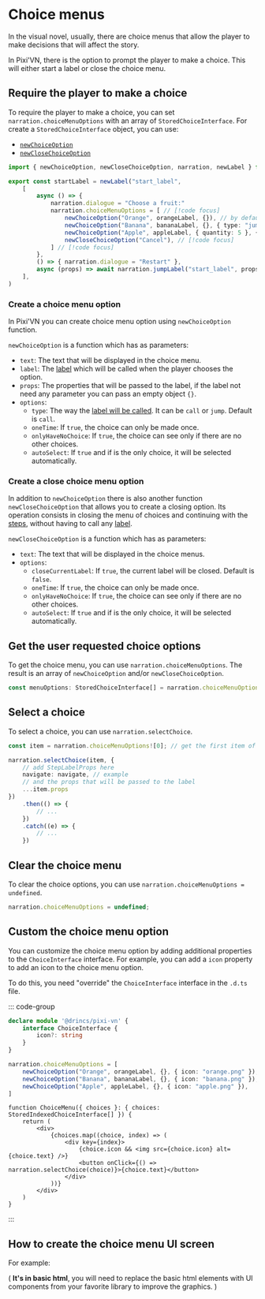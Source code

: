 # Choice menus

In the visual novel, usually, there are choice menus that allow the player to make decisions that will affect the story.

In Pixi'VN, there is the option to prompt the player to make a choice. This will either start a label or close the choice menu.

## Require the player to make a choice

To require the player to make a choice, you can set `narration.choiceMenuOptions` with an array of `StoredChoiceInterface`. For create a `StoredChoiceInterface` object, you can use:

* [`newChoiceOption`](#choice-menu-option)
* [`newCloseChoiceOption`](#choice-for-closing-the-menu)

```ts [labels/startLabel.ts]
import { newChoiceOption, newCloseChoiceOption, narration, newLabel } from "@drincs/pixi-vn"

export const startLabel = newLabel("start_label",
    [
        async () => {
            narration.dialogue = "Choose a fruit:"
            narration.choiceMenuOptions = [ // [!code focus]
                newChoiceOption("Orange", orangeLabel, {}), // by default, the label will be called by call // [!code focus]
                newChoiceOption("Banana", bananaLabel, {}, { type: "jump" }), // [!code focus]
                newChoiceOption("Apple", appleLabel, { quantity: 5 }, { type: "call" }), // [!code focus]
                newCloseChoiceOption("Cancel"), // [!code focus]
            ] // [!code focus]
        },
        () => { narration.dialogue = "Restart" },
        async (props) => await narration.jumpLabel("start_label", props)
    ],
)
```

<sandbox
  template="wv63yr"
  entry="/src/labels/startLabel.ts"
/>

### Create a choice menu option

In Pixi'VN you can create choice menu option using `newChoiceOption` function.

`newChoiceOption` is a function which has as parameters:

* `text`: The text that will be displayed in the choice menu.
* `label`: The [label](/start/labels#label) which will be called when the player chooses the option.
* `props`: The properties that will be passed to the label, if the label not need any parameter you can pass an empty object `{}`.
* `options`:
  * `type`: The way the [label will be called](/start/labels-flow.md#run-a-label). It can be `call` or `jump`. Default is `call`.
  * `oneTime`: If `true`, the choice can only be made once.
  * `onlyHaveNoChoice`: If `true`, the choice can see only if there are no other choices.
  * `autoSelect`: If `true` and if is the only choice, it will be selected automatically.

### Create a close choice menu option

In addition to `newChoiceOption` there is also another function `newCloseChoiceOption` that allows you to create a closing option. Its operation consists in closing the menu of choices and continuing with the [steps](/start/labels.md), without having to call any [label](/start/labels.md#label).

`newCloseChoiceOption` is a function which has as parameters:

* `text`: The text that will be displayed in the choice menus.
* `options`:
  * `closeCurrentLabel`: If `true`, the current label will be closed. Default is `false`.
  * `oneTime`: If `true`, the choice can only be made once.
  * `onlyHaveNoChoice`: If `true`, the choice can see only if there are no other choices.
  * `autoSelect`: If `true` and if is the only choice, it will be selected automatically.

## Get the user requested choice options

To get the choice menu, you can use `narration.choiceMenuOptions`. The result is an array of `newChoiceOption` and/or `newCloseChoiceOption`.

```typescript
const menuOptions: StoredChoiceInterface[] = narration.choiceMenuOptions;
```

## Select a choice

To select a choice, you can use `narration.selectChoice`.

```typescript
const item = narration.choiceMenuOptions![0]; // get the first item of the menu

narration.selectChoice(item, {
    // add StepLabelProps here
    navigate: navigate, // example
    // and the props that will be passed to the label
    ...item.props
})
    .then(() => {
        // ...
    })
    .catch((e) => {
        // ...
    })
```

## Clear the choice menu

To clear the choice options, you can use `narration.choiceMenuOptions = undefined`.

```typescript
narration.choiceMenuOptions = undefined;
```

## Custom the choice menu option

You can customize the choice menu option by adding additional properties to the `ChoiceInterface` interface. For example, you can add a `icon` property to add an icon to the choice menu option.

To do this, you need "override" the `ChoiceInterface` interface in the `.d.ts` file.

::: code-group

```typescript [pixi-vn.d.ts]
declare module '@drincs/pixi-vn' {
    interface ChoiceInterface {
        icon?: string
    }
}
```

```typescript
narration.choiceMenuOptions = [
    newChoiceOption("Orange", orangeLabel, {}, { icon: "orange.png" }),
    newChoiceOption("Banana", bananaLabel, {}, { icon: "banana.png" }),
    newChoiceOption("Apple", appleLabel, {}, { icon: "apple.png" }),
]
```

```tsx [screens/ChoiceMenu.tsx]
function ChoiceMenu({ choices }: { choices: StoredIndexedChoiceInterface[] }) {
    return (
        <div>
            {choices.map((choice, index) => (
                <div key={index}>
                    {choice.icon && <img src={choice.icon} alt={choice.text} />}
                    <button onClick={() => narration.selectChoice(choice)}>{choice.text}</button>
                </div>
            ))}
        </div>
    )
}
```

:::

## How to create the choice menu UI screen

For example:

( **It's in basic html**, you will need to replace the basic html elements with UI components from your favorite library to improve the graphics. )

<sandbox
  template="k8r2xf"
  entry="/src/screens/ChoiceMenu.tsx"
/>
